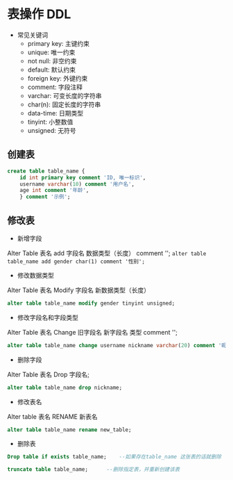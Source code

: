 # 表操作 DDL

* 常见关键词
  * primary key: 主键约束
  * unique: 唯一约束
  * not null: 非空约束
  * default: 默认约束
  * foreign key: 外键约束
  * comment: 字段注释
  * varchar: 可变长度的字符串
  * char(n): 固定长度的字符串
  * data-time: 日期类型
  * tinyint: 小整数值
  * unsigned: 无符号
## 创建表

```sql
create table table_name {
    id int primary key comment 'ID, 唯一标识',
    username varchar(10) comment '用户名',
    age int comment '年龄',
    } comment '示例';
```

## 修改表
* 新增字段

Alter Table 表名 add 字段名 数据类型（长度） comment '';
`alter table table_name add gender char(1) comment '性别';`
* 修改数据类型 

Alter Table 表名 Modify 字段名 新数据类型（长度）
```sql
alter table table_name modify gender tinyint unsigned;
```
* 修改字段名和字段类型

Alter Table 表名 Change 旧字段名 新字段名 类型 comment '';
```sql
alter table table_name change username nickname varchar(20) comment '昵称';
```
* 删除字段

Alter Table 表名 Drop 字段名;
```sql
alter table table_name drop nickname;
```
* 修改表名

Alter table 表名 RENAME 新表名
```sql
alter table table_name rename new_table;
```
* 删除表

```sql
Drop table if exists table_name;    --如果存在table_name 这张表的话就删除
```
```sql
truncate table table_name;      --删除指定表，并重新创建该表
```


